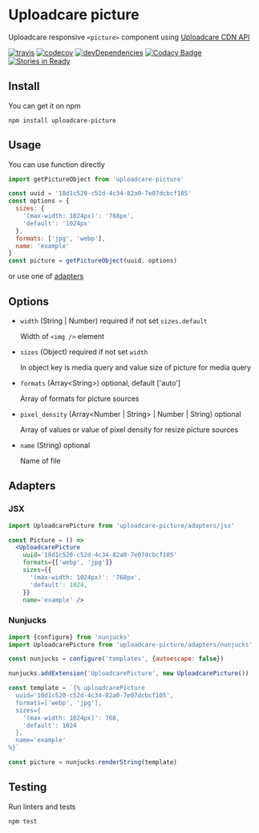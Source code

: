 # Uploadcare picture

Uploadcare responsive `<picture>` component using [Uploadcare CDN API](https://uploadcare.com/docs/delivery/file_api/#processing)

[![travis](https://travis-ci.org/uploadcare/picture.svg?branch=master)](https://travis-ci.org/uploadcare/picture)
[![codecov](https://codecov.io/gh/uploadcare/picture/branch/master/graph/badge.svg)](https://codecov.io/gh/uploadcare/picture)
[![devDependencies](https://david-dm.org/uploadcare/picture/dev-status.svg)](https://david-dm.org/uploadcare/picture)
[![Codacy Badge](https://api.codacy.com/project/badge/Grade/bcedec48c564420bba78d5dbcf655f34)](https://www.codacy.com/app/akurganow/picture?utm_source=github.com&amp;utm_medium=referral&amp;utm_content=uploadcare/picture&amp;utm_campaign=Badge_Grade)
[![Stories in Ready](https://badge.waffle.io/uploadcare/picture.svg?label=ready&title=Ready)](http://waffle.io/uploadcare/picture)

## Install

You can get it on npm

```
npm install uploadcare-picture
```

## Usage

You can use function directly

```js
import getPictureObject from 'uploadcare-picture'

const uuid = '18d1c520-c52d-4c34-82a0-7e07dcbcf105'
const options = {
  sizes: {
    '(max-width: 1024px)': '768px',
    'default': '1024px'
  },
  formats: ['jpg', 'webp'],
  name: 'example'
}
const picture = getPictureObject(uuid, options)
```

or use one of [adapters](#adapters)

## Options

- `width` (String | Number) required if not set `sizes.default`

  Width of `<img />` element

- `sizes` (Object) required if not set `width`

  In object key is media query and value size of picture for media query

- `formats` (Array&lt;String&gt;) optional, default ['auto']

  Array of formats for picture sources

- `pixel_density` (Array&lt;Number | String&gt; | Number | String) optional

  Array of values or value of pixel density for resize picture sources

- `name` (String) optional

  Name of file

## Adapters

### JSX

```jsx
import UploadcarePicture from 'uploadcare-picture/adapters/jsx'

const Picture = () =>
  <UploadcarePicture
    uuid='18d1c520-c52d-4c34-82a0-7e07dcbcf105'
    formats={['webp', 'jpg']}
    sizes={{
      '(max-width: 1024px)': '768px',
      'default': 1024,
    }}
    name='example' />
```

### Nunjucks

```js
import {configure} from 'nunjucks'
import UploadcarePicture from 'uploadcare-picture/adapters/nunjucks'

const nunjucks = configure('templates', {autoescape: false})

nunjucks.addExtension('UploadcarePicture', new UploadcarePicture())

const template = `{% uploadcarePicture
  uuid='18d1c520-c52d-4c34-82a0-7e07dcbcf105',
  formats=['webp', 'jpg'],
  sizes={
    '(max-width: 1024px)': 768,
    'default': 1024
  },
  name='example'
%}`

const picture = nunjucks.renderString(template)
```

## Testing

Run linters and tests

```
npm test
```

